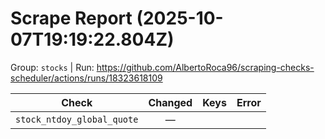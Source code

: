 # Scrape Report (2025-10-07T19:19:22.804Z)

Group: `stocks`  |  Run: https://github.com/AlbertoRoca96/scraping-checks-scheduler/actions/runs/18323618109

| Check | Changed | Keys | Error |
|---|:---:|:--|:--|
| `stock_ntdoy_global_quote` | — |  |  |

